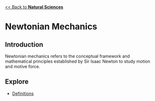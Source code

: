 [<< Back to **Natural Sciences**](https://pranigopu.github.io/natural-sciences)

# Newtonian Mechanics
## Introduction
Newtonian mechanics refers to the conceptual framework and mathematical principles established by Sir Isaac Newton to study motion and motive force.

## Explore
- [Definitions](https://pranigopu.github.io/natural-sciences/newtonian-mechanics/definitions.html)